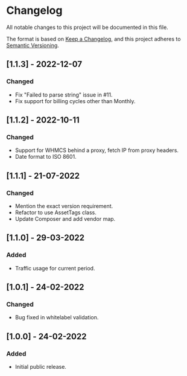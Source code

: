 # Changelog
All notable changes to this project will be documented in this file.

The format is based on [Keep a Changelog](https://keepachangelog.com/en/1.0.0/),
and this project adheres to [Semantic Versioning](https://semver.org/spec/v2.0.0.html).

## [1.1.3] - 2022-12-07
### Changed
- Fix "Failed to parse string" issue in #11.
- Fix support for billing cycles other than Monthly.

## [1.1.2] - 2022-10-11
### Changed
- Support for WHMCS behind a proxy, fetch IP from proxy headers.
- Date format to ISO 8601.

## [1.1.1] - 21-07-2022
### Changed
- Mention the exact version requirement.
- Refactor to use AssetTags class.
- Update Composer and add vendor map.

## [1.1.0] - 29-03-2022
### Added
- Traffic usage for current period.

## [1.0.1] - 24-02-2022
### Changed
- Bug fixed in whitelabel validation.

## [1.0.0] - 24-02-2022
### Added
- Initial public release.
